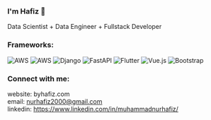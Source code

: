 ### I'm Hafiz 👋

Data Scientist + Data Engineer + Fullstack Developer

### Frameworks:
<p>
	<img alt="AWS" src="https://img.shields.io/badge/AWS-%23FF9900.svg?style=for-the-badge&logo=amazon-aws&logoColor=white"/>
	<img alt="AWS" src="https://img.shields.io/badge/TensorFlow-%23FF6F00.svg?style=for-the-badge&logo=TensorFlow&logoColor=white"/>
	<img alt="Django" src="https://img.shields.io/badge/django%20-%23092E20.svg?&style=for-the-badge&logo=django&logoColor=white"/>
	<img alt="FastAPI" src="https://img.shields.io/badge/FastAPI-005571?style=for-the-badge&logo=fastapi"/>
	<img alt="Flutter" src="https://img.shields.io/badge/Flutter%20-%2302569B.svg?&style=for-the-badge&logo=Flutter&logoColor=white" />
	<img alt="Vue.js" src="https://img.shields.io/badge/vuejs-%2335495e.svg?style=for-the-badge&logo=vuedotjs&logoColor=%234FC08D"/>
	<img alt="Bootstrap" src="https://img.shields.io/badge/tailwindcss-%2338B2AC.svg?style=for-the-badge&logo=tailwind-css&logoColor=white"/>
</p>


### Connect with me:

website: byhafiz.com
<br/>email: nurhafiz2000@gmail.com
<br/>linkedin: https://www.linkedin.com/in/muhammadnurhafiz/
